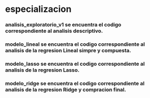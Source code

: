 # especializacion

### analisis_exploratorio_v1 se encuentra el codigo correspondiente al analisis descriptivo.
### modelo_lineal se encuentra el codigo correspondiente al analisis de la regresion Lineal simpre y compuesta.
### modelo_lasso se encuentra el codigo correspondiente al analisis de la regresion Lasso.
### modelo_ridge se encuentra el codigo correspondiente al analisis de la regresion Ridge y compracion final.

